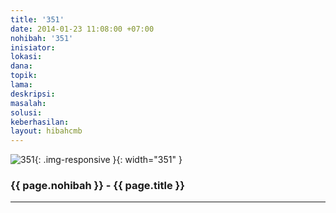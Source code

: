 ```yaml
---
title: '351'
date: 2014-01-23 11:08:00 +07:00
nohibah: '351'
inisiator:
lokasi:
dana:
topik:
lama:
deskripsi:
masalah:
solusi:
keberhasilan:
layout: hibahcmb
---
```


![351](/static/img/hibahcmb/351.png){: .img-responsive }{: width="351" }

### {{ page.nohibah }} - {{ page.title }}

---

